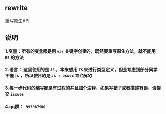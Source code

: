 ## rewrite

重写原生API

## 说明

#### 1.变量：所有的变量都是用 `var` 关键字创建的，既然要重写原生方法，就不能用 `ES` 的方法

#### 2.语言： 这里使用的是 `JS` ，本来想用 `TS` 来进行类型定义，但是考虑到部分同学不懂 `TS` ，所以使用的是 `JS + JSDOC`  来注解的

#### 3.每一步代码的编写都是有过程的并且加个注释，如果写错了或者描述有误，请提交 `issues` 

#### 4.qq群：` 993987980` 



